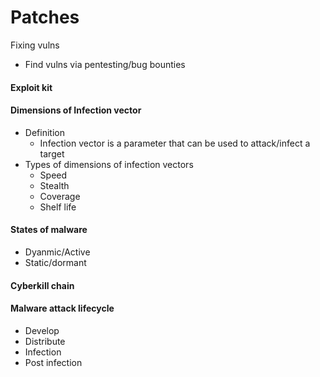 # Patches
Fixing vulns
- Find vulns via pentesting/bug bounties

#### Exploit kit

#### Dimensions of Infection vector
- Definition
	- Infection vector is a parameter that can be used to attack/infect a target
- Types of dimensions of infection vectors
	- Speed
	- Stealth
	- Coverage
	- Shelf life

#### States of malware
- Dyanmic/Active
- Static/dormant

#### Cyberkill chain

#### Malware attack lifecycle
- Develop
- Distribute
- Infection
- Post infection